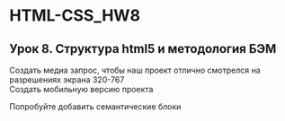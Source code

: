 # HTML-CSS_HW8
## Урок 8. Структура html5 и методология БЭМ
Создать медиа запрос, чтобы наш проект отлично смотрелся на разрешениях экрана 320-767<br/>
Создать мобильную версию проекта<br/>

Попробуйте добавить семантические блоки<br/>
